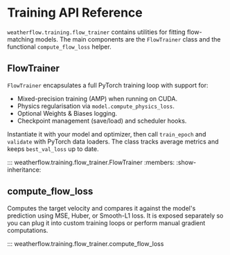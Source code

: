 # Training API Reference

`weatherflow.training.flow_trainer` contains utilities for fitting flow-matching
models. The main components are the `FlowTrainer` class and the functional
`compute_flow_loss` helper.

## FlowTrainer

`FlowTrainer` encapsulates a full PyTorch training loop with support for:

- Mixed-precision training (AMP) when running on CUDA.
- Physics regularisation via `model.compute_physics_loss`.
- Optional Weights & Biases logging.
- Checkpoint management (save/load) and scheduler hooks.

Instantiate it with your model and optimizer, then call `train_epoch` and
`validate` with PyTorch data loaders. The class tracks average metrics and keeps
`best_val_loss` up to date.

::: weatherflow.training.flow_trainer.FlowTrainer
    :members:
    :show-inheritance:

## compute_flow_loss

Computes the target velocity and compares it against the model's prediction
using MSE, Huber, or Smooth-L1 loss. It is exposed separately so you can plug it
into custom training loops or perform manual gradient computations.

::: weatherflow.training.flow_trainer.compute_flow_loss
